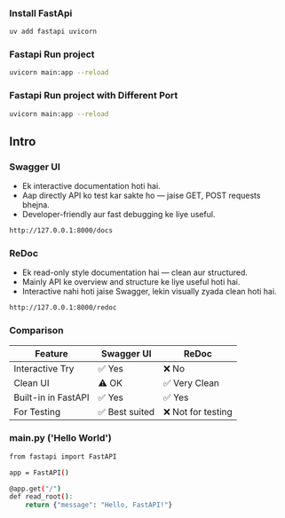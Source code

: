 

### Install FastApi
```bash
uv add fastapi uvicorn 
```

### Fastapi Run project 
```bash
uvicorn main:app --reload
```

### Fastapi Run project with Different Port
```bash
uvicorn main:app --reload
```


## Intro


### Swagger UI

* Ek interactive documentation hoti hai.
* Aap directly API ko test kar sakte ho — jaise GET, POST requests bhejna.
* Developer-friendly aur fast debugging ke liye useful.

```bash
http://127.0.0.1:8000/docs
```

### ReDoc

* Ek read-only style documentation hai — clean aur structured.
* Mainly API ke overview and structure ke liye useful hoti hai.
* Interactive nahi hoti jaise Swagger, lekin visually zyada clean hoti hai.
```bash
http://127.0.0.1:8000/redoc
```

### Comparison
| Feature             | Swagger UI    | ReDoc             |
| ------------------- | ------------- | ----------------- |
| Interactive Try     | ✅ Yes         | ❌ No              |
| Clean UI            | ⚠️ OK         | ✅ Very Clean      |
| Built-in in FastAPI | ✅ Yes         | ✅ Yes             |
| For Testing         | ✅ Best suited | ❌ Not for testing |


### main.py ('Hello World')
```bash
from fastapi import FastAPI

app = FastAPI()

@app.get("/")
def read_root():
    return {"message": "Hello, FastAPI!"}
```    